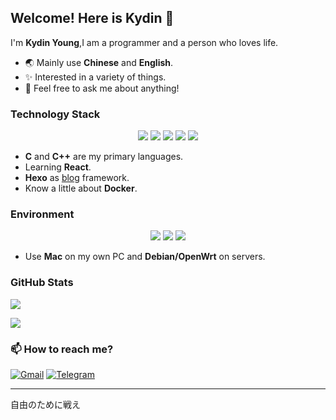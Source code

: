## Welcome! Here is Kydin 🌠

I'm **Kydin Young**,I am a programmer and a person who loves life.

- 🌏 Mainly use **Chinese** and **English**.
- ✨ Interested in a variety of things.
- 💬 Feel free to ask me about anything!

### Technology Stack

<div align="center">
  <img src="https://img.shields.io/badge/C%2B%2B-00599C?style=for-the-badge&logo=c%2B%2B&logoColor=white" />
  <img src="https://img.shields.io/badge/React-20232A?style=for-the-badge&logo=react&logoColor=61DAFB" />
  <img src="https://img.shields.io/badge/Hexo-FF4088?style=for-the-badge&logo=hexo&logoColor=white" />
  <img src="https://img.shields.io/badge/GIT-E44C30?style=for-the-badge&logo=git&logoColor=white" />
  <img src="https://img.shields.io/badge/Docker-2CA5E0?style=for-the-badge&logo=docker&logoColor=white" />
</div>


- **C** and **C++** are my primary languages.
- Learning **React**.
- **Hexo** as [blog](https://kydins.com/) framework.
- Know a little about **Docker**.

### Environment

<div align="center">
  <a href="https://www.apple.com/"><img src="https://img.shields.io/badge/MacOS-1793D1?style=for-the-badge&logo=macos&logoColor=white" /></a>
  <a href="https://www.debian.org/"><img src="https://img.shields.io/badge/Debian-A81D33?style=for-the-badge&logo=debian&logoColor=white" /></a>
  <a href="https://openwrt.org/"><img src="https://img.shields.io/badge/OpenWrt-1793D1?style=for-the-badge&logo=openwrt&logoColor=white" /></a>
</div>


- Use **Mac** on my own PC and **Debian/OpenWrt** on servers.

### GitHub Stats

![](https://github-readme-stats.vercel.app/api?username=hikydin&show_icons=true&text_bold=false&bg_color=242930&border_color=0000&title_color=fff&text_color=afbac4&icon_color=57cc8a&ring_color=57cc8a&border_radius=20)

![](https://github-readme-stats.vercel.app/api/top-langs/?username=hikydin&layout=compact&bg_color=242930&border_color=0000&title_color=fff&text_color=afbac4&border_radius=20)

### 📫 How to reach me?

[![Gmail](https://img.shields.io/badge/hikydin@gmail.com-0078D4?style=for-the-badge&logo=gmail&logoColor=white)](mailto:hikydin@gmail.com)
[![Telegram](https://img.shields.io/badge/@kydin-2CA5E0?style=for-the-badge&logo=telegram&logoColor=white)](https://t.me/kydin0)

- - -

自由のために戦え
